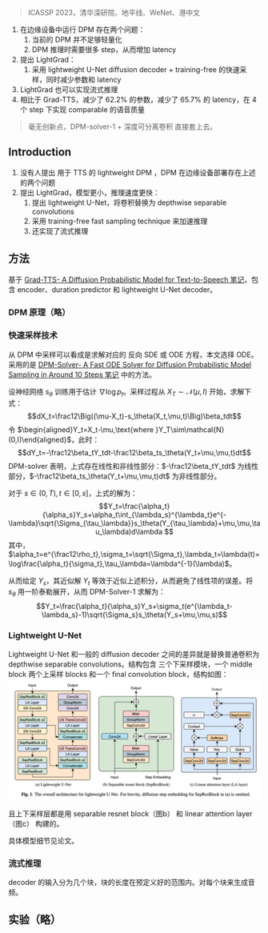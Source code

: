 > ICASSP 2023，清华深研院、地平线、WeNet、港中文

1. 在边缘设备中运行 DPM 存在两个问题：
	1. 当前的 DPM 并不足够轻量化
	2. DPM 推理时需要很多 step，从而增加 latency
2. 提出 LightGrad：
	1. 采用 lightweight U-Net diffusion decoder + training-free 的快速采样，同时减少参数和 latency
3. LightGrad 也可以实现流式推理
4. 相比于 Grad-TTS，减少了 62.2% 的参数，减少了 65.7% 的 latency，在 4 个 step 下实现 comparable 的语音质量

> 毫无创新点，DPM-solver-1 + 深度可分离卷积 直接套上去。

## Introduction

1. 没有人提出 用于 TTS 的 lightweight DPM ，DPM 在边缘设备部署存在上述的两个问题
2. 提出 LightGrad，模型更小，推理速度更快：
	1. 提出 lightweight U-Net，将卷积替换为 depthwise separable convolutions
	2. 采用 training-free fast sampling technique 来加速推理
	3. 还实现了流式推理

## 方法

基于 [Grad-TTS- A Diffusion Probabilistic Model for Text-to-Speech 笔记](../Grad-TTS-%20A%20Diffusion%20Probabilistic%20Model%20for%20Text-to-Speech%20笔记.md)，包含 encoder、duration predictor 和 lightweight U-Net decoder。

### DPM 原理（略）

### 快速采样技术

从 DPM 中采样可以看成是求解对应的 反向 SDE 或 ODE 方程，本文选择 ODE。采用的是 [DPM-Solver- A Fast ODE Solver for Diffusion Probabilistic Model Sampling in Around 10 Steps 笔记](../../其他文章/DPM-Solver-%20A%20Fast%20ODE%20Solver%20for%20Diffusion%20Probabilistic%20Model%20Sampling%20in%20Around%2010%20Steps%20笔记.md) 中的方法。

设神经网络 $s_{\theta}$ 训练用于估计 $\nabla\operatorname{log}p_t$。采样过程从 $X_T\sim\mathcal{N}(\mu,I)$ 开始，求解下式：
$$dX_t=\frac12\Big((\mu-X_t)-s_\theta(X_t,\mu,t)\Big)\beta_tdt$$
令 $\begin{aligned}Y_t=X_t-\mu,\text{where }Y_T\sim\mathcal{N}(0,I)\end{aligned}$，此时：
$$dY_t=-\frac12\beta_tY_tdt-\frac12\beta_ts_\theta(Y_t+\mu,\mu,t)dt$$
DPM-solver 表明，上式存在线性和非线性部分：$-\frac12\beta_tY_tdt$ 为线性部分，$-\frac12\beta_ts_\theta(Y_t+\mu,\mu,t)dt$ 为非线性部分。

对于 $s\in(0,T),t\in[0,s]$，上式的解为：
$$Y_t=\frac{\alpha_t}{\alpha_s}Y_s+\alpha_t\int_{\lambda_s}^{\lambda_t}e^{-\lambda}\sqrt{\Sigma_{\tau_\lambda}}s_\theta(Y_{\tau_\lambda}+\mu,\mu,\tau_\lambda)d\lambda $$
其中，$\alpha_t=e^{\frac12\rho_t},\sigma_t=\sqrt{\Sigma_t},\lambda_t=\lambda(t)=\log\frac{\alpha_t}{\sigma_t},\tau_\lambda=\lambda^{-1}(\lambda)$。

从而给定 $Y_s$，其近似解 $Y_t$ 等效于近似上述积分，从而避免了线性项的误差。将 $s_{\theta}$ 用一阶泰勒展开，从而 DPM-Solver-1 求解为：
$$Y_t=\frac{\alpha_t}{\alpha_s}Y_s+\sigma_t(e^{\lambda_t-\lambda_s}-1)\sqrt{\Sigma_s}s_\theta(Y_s+\mu,\mu,s)$$

### Lightweight U-Net

Lightweight U-Net 和一般的 diffusion decoder 之间的差异就是替换普通卷积为 depthwise separable convolutions。结构包含  三个下采样模块，一个  middle block 两个上采样 blocks 和一个 final convolution block，结构如图：
![](image/Pasted%20image%2020240109211550.png)

且上下采样层都是用 separable resnet block（图b） 和 linear attention layer（图c） 构建的。

具体模型细节见论文。

### 流式推理

decoder 的输入分为几个块，块的长度在预定义好的范围内。对每个块来生成音频。

## 实验（略）